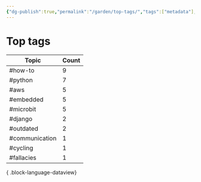 ```yaml
---
{"dg-publish":true,"permalink":"/garden/top-tags/","tags":["metadata"],"created":"2024-03-05T16:30:07.245+01:00","updated":"2024-03-05T16:30:33.743+01:00"}
---
```


# Top tags
| Topic          | Count |
| -------------- | ----- |
| #how-to        | 9     |
| #python        | 7     |
| #aws           | 5     |
| #embedded      | 5     |
| #microbit      | 5     |
| #django        | 2     |
| #outdated      | 2     |
| #communication | 1     |
| #cycling       | 1     |
| #fallacies     | 1     |

{ .block-language-dataview}